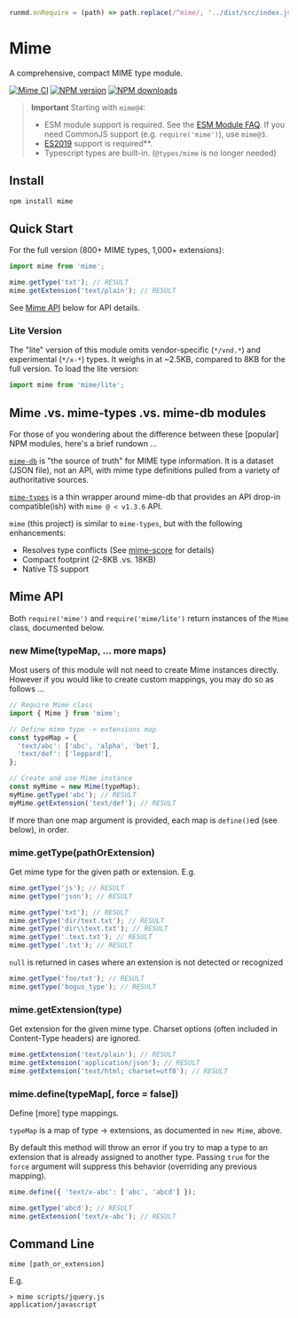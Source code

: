 ```javascript --hide
runmd.onRequire = (path) => path.replace(/^mime/, '../dist/src/index.js');
```

# Mime

A comprehensive, compact MIME type module.

[![Mime CI](https://github.com/broofa/mime/actions/workflows/ci.yml/badge.svg?branch=main)](https://github.com/broofa/mime/actions/workflows/ci.yml?query=branch%3Amain)
[![NPM version](https://img.shields.io/npm/v/mime)](https://www.npmjs.com/package/mime)
[![NPM downloads](https://img.shields.io/npm/dm/mime)](https://www.npmjs.com/package/mime)

> **Important**
> Starting with `mime@4`:
> * ESM module support is required.  See the [ESM Module FAQ](https://gist.github.com/sindresorhus/a39789f98801d908bbc7ff3ecc99d99c).  If you need CommonJS support (e.g. `require('mime')`), use `mime@3`.
> * [ES2019](https://caniuse.com/?search=es2020) support is required**.
> * Typescript types are built-in.  (`@types/mime` is no longer needed)

## Install

```bash
npm install mime
```

## Quick Start

For the full version (800+ MIME types, 1,000+ extensions):

```javascript --run default
import mime from 'mime';

mime.getType('txt'); // RESULT
mime.getExtension('text/plain'); // RESULT
```

See [Mime API](#mime-api) below for API details.

### Lite Version

The "lite" version of this module omits vendor-specific (`*/vnd.*`) and
experimental (`*/x-*`) types. It weighs in at ~2.5KB, compared to 8KB for the
full version. To load the lite version:

```javascript
import mime from 'mime/lite';
```

## Mime .vs. mime-types .vs. mime-db modules

For those of you wondering about the difference between these [popular] NPM modules,
here's a brief rundown ...

[`mime-db`](https://github.com/jshttp/mime-db) is "the source of
truth" for MIME type information. It is a dataset (JSON file), not an API, with mime type definitions pulled from a variety of authoritative sources.

[`mime-types`](https://github.com/jshttp/mime-types) is a thin
wrapper around mime-db that provides an API drop-in compatible(ish) with `mime @ < v1.3.6` API.

`mime` (this project) is similar to `mime-types`, but with the following enhancements:

- Resolves type conflicts (See [mime-score](https://github.com/broofa/mime-score) for details)
- Compact footprint (2-8KB .vs. 18KB)
- Native TS support

## Mime API

Both `require('mime')` and `require('mime/lite')` return instances of the `Mime` class, documented below.

### new Mime(typeMap, ... more maps)

Most users of this module will not need to create Mime instances directly.
However if you would like to create custom mappings, you may do so as follows
...

```javascript --run default
// Require Mime class
import { Mime } from 'mime';

// Define mime type -> extensions map
const typeMap = {
  'text/abc': ['abc', 'alpha', 'bet'],
  'text/def': ['leppard'],
};

// Create and use Mime instance
const myMime = new Mime(typeMap);
myMime.getType('abc'); // RESULT
myMime.getExtension('text/def'); // RESULT
```

If more than one map argument is provided, each map is `define()`ed (see below), in order.

### mime.getType(pathOrExtension)

Get mime type for the given path or extension. E.g.

```javascript --run default
mime.getType('js'); // RESULT
mime.getType('json'); // RESULT

mime.getType('txt'); // RESULT
mime.getType('dir/text.txt'); // RESULT
mime.getType('dir\\text.txt'); // RESULT
mime.getType('.text.txt'); // RESULT
mime.getType('.txt'); // RESULT
```

`null` is returned in cases where an extension is not detected or recognized

```javascript --run default
mime.getType('foo/txt'); // RESULT
mime.getType('bogus_type'); // RESULT
```

### mime.getExtension(type)

Get extension for the given mime type. Charset options (often included in
Content-Type headers) are ignored.

```javascript --run default
mime.getExtension('text/plain'); // RESULT
mime.getExtension('application/json'); // RESULT
mime.getExtension('text/html; charset=utf8'); // RESULT
```

### mime.define(typeMap[, force = false])

Define [more] type mappings.

`typeMap` is a map of type -> extensions, as documented in `new Mime`, above.

By default this method will throw an error if you try to map a type to an
extension that is already assigned to another type. Passing `true` for the
`force` argument will suppress this behavior (overriding any previous mapping).

```javascript --run default
mime.define({ 'text/x-abc': ['abc', 'abcd'] });

mime.getType('abcd'); // RESULT
mime.getExtension('text/x-abc'); // RESULT
```

## Command Line

    mime [path_or_extension]

E.g.

    > mime scripts/jquery.js
    application/javascript

